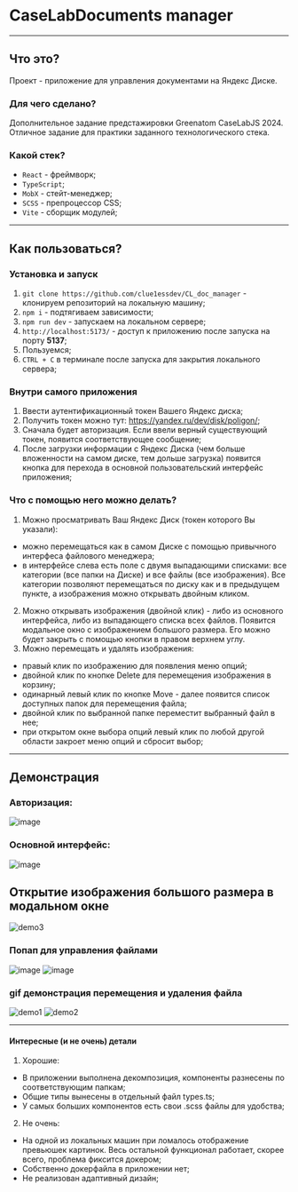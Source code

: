 # CaseLabDocuments manager

---

## Что это?

Проект - приложение для управления документами на Яндекс Диске.

### Для чего сделано?

Дополнительное задание предстажировки Greenatom CaseLabJS 2024.
Отличное задание для практики заданного технологического стека.

### Какой стек?

- `React` - фреймворк;
- `TypeScript`;
- `MobX` - стейт-менеджер;
- `SCSS` - препроцессор CSS;
- `Vite` - сборщик модулей;

---

## Как пользоваться?


### Установка и запуск

1. `git clone https://github.com/clue1essdev/CL_doc_manager` - клонируем репозиторий на локальную машину;
2. `npm i` - подтягиваем зависимости;
3. `npm run dev` - запускаем на локальном сервере;
4. `http://localhost:5173/` - доступ к приложению после запуска на порту **5137**;
5. Пользуемся;
6. `CTRL + C` в терминале после запуска для закрытия локального сервера;

### Внутри самого приложения

1. Ввести аутентификационный токен Вашего Яндекс диска;
2. Получить токен можно тут: https://yandex.ru/dev/disk/poligon/;
3. Сначала будет авторизация. Если ввели верный существующий токен, появится соответствующее сообщение;
4. После загрузки информации с Яндекс Диска (чем больше вложенности на самом диске, тем дольше загрузка) появится кнопка для перехода в основной пользовательский интерфейс приложения;

### Что с помощью него можно делать?

1. Можно просматривать Ваш Яндекс Диск (токен которого Вы указали):

- можно перемещаться как в самом Диске с помощью привычного интерфеса файлового менеджера;
- в интерфейсе слева есть поле с двумя выпадающими списками: все категории (все папки на Диске) и все файлы (все изображения). Все категории позволяют перемещаться по диску как и в предыдущем пункте, а изображения можно открывать двойным кликом.

2. Можно открывать изображения (двойной клик) - либо из основного интерфейса, либо из выпадающего списка всех файлов. Появится модальное окно с изображением большого размера. Его можно будет закрыть с помощью кнопки в правом верхнем углу.
3. Можно перемещать и удалять изображения:

- правый клик по изображению для появления меню опций;
- двойной клик по кнопке Delete для перемещения изображения в корзину;
- одинарный левый клик по кнопке Move - далее появится список доступных папок для перемещения файла;
- двойной клик по выбранной папке переместит выбранный файл в нее;
- при открытом окне выбора опций левый клик по любой другой области закроет меню опций и сбросит выбор;

---

## Демонстрация

### Авторизация:
![image](https://github.com/user-attachments/assets/547c7f47-182a-48e0-8b00-1f3a8b8be926)

### Основной интерфейс:
![image](https://github.com/user-attachments/assets/7da7d820-8321-48b3-983b-6d88a985ea49)

## Открытие изображения большого размера в модальном окне
![demo3](https://github.com/user-attachments/assets/f2f4ee82-38a3-4713-a0d5-df8242236139)


### Попап для управления файлами
![image](https://github.com/user-attachments/assets/1365feab-c764-4ed0-ab97-451cc98ab278)
![image](https://github.com/user-attachments/assets/89897ea4-4fe0-41e6-b3ce-d8c0c43c0433)

### gif демонстрация перемещения и удаления файла
![demo1](https://github.com/user-attachments/assets/c6fddcfe-5eaa-455c-b201-1eb03234d180)
![demo2](https://github.com/user-attachments/assets/9b7cba90-42a9-4bfd-8b4f-d0c486604eb5)

---

#### Интересные (и не очень) детали

1. Хорошие:

- В приложении выполнена декомпозиция, компоненты разнесены по соответствующим папкам;
- Общие типы вынесены в отдельный файл types.ts;
- У самых больших компонентов есть свои .scss файлы для удобства;

2. Не очень:

- На одной из локальных машин при ломалось отображение превьюшек картинок. Весь остальной функционал работает, скорее всего, проблема фиксится докером;
- Собственно докерфайла в приложении нет;
- Не реализован адаптивный дизайн;
